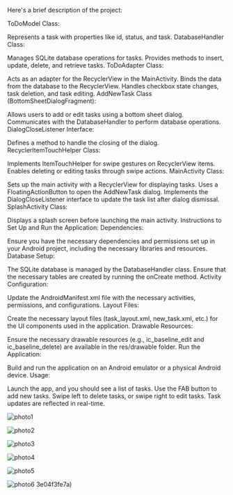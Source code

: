 Here's a brief description of the project:

ToDoModel Class:

Represents a task with properties like id, status, and task.
DatabaseHandler Class:

Manages SQLite database operations for tasks.
Provides methods to insert, update, delete, and retrieve tasks.
ToDoAdapter Class:

Acts as an adapter for the RecyclerView in the MainActivity.
Binds the data from the database to the RecyclerView.
Handles checkbox state changes, task deletion, and task editing.
AddNewTask Class (BottomSheetDialogFragment):

Allows users to add or edit tasks using a bottom sheet dialog.
Communicates with the DatabaseHandler to perform database operations.
DialogCloseListener Interface:

Defines a method to handle the closing of the dialog.
RecyclerItemTouchHelper Class:

Implements ItemTouchHelper for swipe gestures on RecyclerView items.
Enables deleting or editing tasks through swipe actions.
MainActivity Class:

Sets up the main activity with a RecyclerView for displaying tasks.
Uses a FloatingActionButton to open the AddNewTask dialog.
Implements the DialogCloseListener interface to update the task list after dialog dismissal.
SplashActivity Class:

Displays a splash screen before launching the main activity.
Instructions to Set Up and Run the Application:
Dependencies:

Ensure you have the necessary dependencies and permissions set up in your Android project, including the necessary libraries and resources.
Database Setup:

The SQLite database is managed by the DatabaseHandler class. Ensure that the necessary tables are created by running the onCreate method.
Activity Configuration:

Update the AndroidManifest.xml file with the necessary activities, permissions, and configurations.
Layout Files:

Create the necessary layout files (task_layout.xml, new_task.xml, etc.) for the UI components used in the application.
Drawable Resources:

Ensure the necessary drawable resources (e.g., ic_baseline_edit and ic_baseline_delete) are available in the res/drawable folder.
Run the Application:

Build and run the application on an Android emulator or a physical Android device.
Usage:

Launch the app, and you should see a list of tasks.
Use the FAB button to add new tasks.
Swipe left to delete tasks, or swipe right to edit tasks.
Task updates are reflected in real-time.



![photo1](https://github.com/raja9492/Simple_to_do_list/assets/95007810/1cb01747-d1cb-4306-b73c-5479a759d73c)


![photo2](https://github.com/raja9492/Simple_to_do_list/assets/95007810/56a70859-fb47-4afa-8558-1d479c941efb)

![photo3](https://github.com/raja9492/Simple_to_do_list/assets/95007810/79118098-9ed3-4744-b6d4-23257b7d94fa)

![photo4](https://github.com/raja9492/Simple_to_do_list/assets/95007810/b9003e8e-b5a7-4c6f-bffc-aa9af11aedef)

![photo5](https://github.com/raja9492/Simple_to_do_list/assets/95007810/642faf61-7c02-4d86-886a-703c2c425ed1)



![photo6](https://github.com/raja9492/Simple_to_do_list/assets/95007810/ded1ebd7-ea9c-4bf4-aefb-5a3b3d5b7aa9)
3e04f3fe7a)







